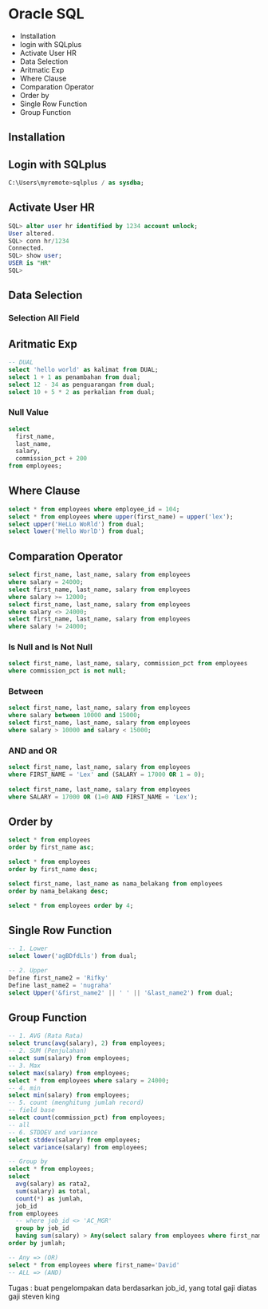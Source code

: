 # Oracle SQL
* Installation
* login with SQLplus 
* Activate User HR
* Data Selection
* Aritmatic Exp
* Where Clause
* Comparation Operator
* Order by 
* Single Row Function
* Group Function


## Installation
## Login with SQLplus 
```sql
C:\Users\myremote>sqlplus / as sysdba;
```

## Activate User HR
```sql
SQL> alter user hr identified by 1234 account unlock;
User altered.
SQL> conn hr/1234
Connected.
SQL> show user;
USER is "HR"
SQL>
```

## Data Selection
### Selection All Field
## Aritmatic Exp
```sql
-- DUAL
select 'hello world' as kalimat from DUAL;
select 1 + 1 as penambahan from dual;
select 12 - 34 as penguarangan from dual;
select 10 + 5 * 2 as perkalian from dual;
```
### Null Value 
```sql
select 
  first_name, 
  last_name, 
  salary,
  commission_pct + 200
from employees;
```

## Where Clause
```sql
select * from employees where employee_id = 104;
select * from employees where upper(first_name) = upper('lex');
select upper('HeLLo WoRld') from dual;
select lower('Hello WorlD') from dual;
```

## Comparation Operator
```sql
select first_name, last_name, salary from employees 
where salary = 24000;
select first_name, last_name, salary from employees 
where salary >= 12000;
select first_name, last_name, salary from employees 
where salary <> 24000;
select first_name, last_name, salary from employees 
where salary != 24000;
```

### Is Null and Is Not Null
```sql
select first_name, last_name, salary, commission_pct from employees
where commission_pct is not null;
```

### Between
```sql
select first_name, last_name, salary from employees
where salary between 10000 and 15000;
select first_name, last_name, salary from employees
where salary > 10000 and salary < 15000;
```

### AND and OR
```sql
select first_name, last_name, salary from employees
where FIRST_NAME = 'Lex' and (SALARY = 17000 OR 1 = 0);
  
select first_name, last_name, salary from employees
where SALARY = 17000 OR (1=0 AND FIRST_NAME = 'Lex');
```

## Order by 
```sql
select * from employees
order by first_name asc;

select * from employees
order by first_name desc;

select first_name, last_name as nama_belakang from employees
order by nama_belakang desc;

select * from employees order by 4;
```

## Single Row Function
```sql
-- 1. Lower
select lower('agBDfdLls') from dual;

-- 2. Upper
Define first_name2 = 'Rifky'
Define last_name2 = 'nugraha'
select Upper('&first_name2' || ' ' || '&last_name2') from dual;
```

## Group Function
```sql
-- 1. AVG (Rata Rata)
select trunc(avg(salary), 2) from employees;
-- 2. SUM (Penjulahan)
select sum(salary) from employees;
-- 3. Max
select max(salary) from employees;
select * from employees where salary = 24000;
-- 4. min
select min(salary) from employees;
-- 5. count (menghitung jumlah record)
-- field base
select count(commission_pct) from employees;
-- all
-- 6. STDDEV and variance
select stddev(salary) from employees;
select variance(salary) from employees;

-- Group by 
select * from employees;
select 
  avg(salary) as rata2, 
  sum(salary) as total,
  count(*) as jumlah,
  job_id
from employees 
  -- where job_id <> 'AC_MGR'
  group by job_id 
  having sum(salary) > Any(select salary from employees where first_name='David') 
order by jumlah;

-- Any => (OR)
select * from employees where first_name='David'
-- ALL => (AND)
```

Tugas :
buat pengelompakan data berdasarkan job_id, 
yang total gaji diatas gaji steven king

